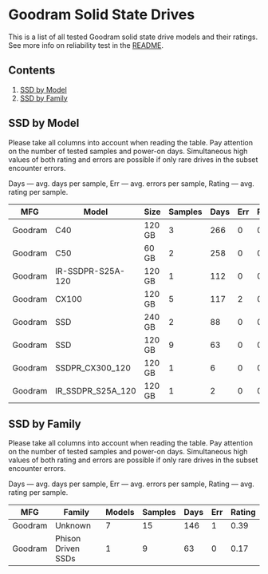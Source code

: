 Goodram Solid State Drives
==========================

This is a list of all tested Goodram solid state drive models and their ratings. See
more info on reliability test in the [README](https://github.com/linuxhw/SMART).

Contents
--------

1. [ SSD by Model  ](#ssd-by-model)
2. [ SSD by Family ](#ssd-by-family)

SSD by Model
------------

Please take all columns into account when reading the table. Pay attention on the
number of tested samples and power-on days. Simultaneous high values of both rating
and errors are possible if only rare drives in the subset encounter errors.

Days   — avg. days per sample,
Err    — avg. errors per sample,
Rating — avg. rating per sample.

| MFG       | Model              | Size   | Samples | Days  | Err   | Rating |
|-----------|--------------------|--------|---------|-------|-------|--------|
| Goodram   | C40                | 120 GB | 3       | 266   | 0     | 0.73   |
| Goodram   | C50                | 60 GB  | 2       | 258   | 0     | 0.71   |
| Goodram   | IR-SSDPR-S25A-120  | 120 GB | 1       | 112   | 0     | 0.31   |
| Goodram   | CX100              | 120 GB | 5       | 117   | 2     | 0.30   |
| Goodram   | SSD                | 240 GB | 2       | 88    | 0     | 0.24   |
| Goodram   | SSD                | 120 GB | 9       | 63    | 0     | 0.17   |
| Goodram   | SSDPR_CX300_120    | 120 GB | 1       | 6     | 0     | 0.02   |
| Goodram   | IR_SSDPR_S25A_120  | 120 GB | 1       | 2     | 0     | 0.01   |

SSD by Family
-------------

Please take all columns into account when reading the table. Pay attention on the
number of tested samples and power-on days. Simultaneous high values of both rating
and errors are possible if only rare drives in the subset encounter errors.

Days   — avg. days per sample,
Err    — avg. errors per sample,
Rating — avg. rating per sample.

| MFG       | Family                 | Models | Samples | Days  | Err   | Rating |
|-----------|------------------------|--------|---------|-------|-------|--------|
| Goodram   | Unknown                | 7      | 15      | 146   | 1     | 0.39   |
| Goodram   | Phison Driven SSDs     | 1      | 9       | 63    | 0     | 0.17   |
